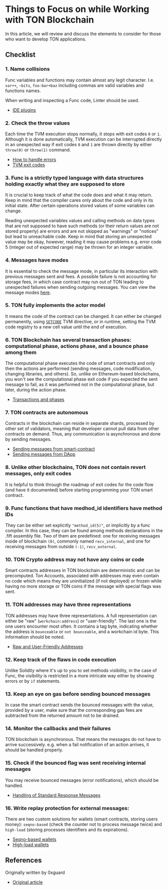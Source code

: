 # Things to Focus on while Working with TON Blockchain

In this article, we will review and discuss the elements to consider for those who want to develop TON applications.

## Checklist

### 1. Name collisions

Func variables and functions may contain almost any legit character. I.e. `var++`, `~bits`, `foo-bar+baz` including commas are valid variables and functions names.

When writing and inspecting a Func code, Linter should be used.

- [IDE plugins](/develop/smart-contracts/environment/ide-plugins/)

### 2. Check the throw values

Each time the TVM execution stops normally, it stops with exit codes `0` or `1`. Although it is done automatically, TVM execution can be interrupted directly in an unexpected way if exit codes `0` and `1` are thrown directly by either `throw(0)` or `throw(1)` command.

- [How to handle errors](/develop/func/builtins#throwing-exceptions)
- [TVM exit codes](/learn/tvm-instructions/tvm-exit-codes)

### 3. Func is a strictly typed language with data structures holding exactly what they are supposed to store

It is crucial to keep track of what the code does and what it may return. Keep in mind that the compiler cares only about the code and only in its initial state. After certain operations stored values of some variables can change.

Reading unexpected variables values and calling methods on data types that are not supposed to have such methods (or their return values are not stored properly) are errors and are not skipped as "warnings" or "notices" but lead to unreachable code. Keep in mind that storing an unexpected value may be okay, however, reading it may cause problems e.g. error code 5 (integer out of expected range) may be thrown for an integer variable.

### 4. Messages have modes

It is essential to check the message mode, in particular its interaction with previous messages sent and fees. A possible failure is not accounting for storage fees, in which case contract may run out of TON leading to unexpected failures when sending outgoing messages. You can view the message modes [here](/develop/smart-contracts/messages#message-modes).

### 5. TON fully implements the actor model

It means the code of the contract can be changed. It can either be changed permanently, using [`SETCODE`](/develop/func/stdlib#set_code) TVM directive, or in runtime, setting the TVM code registry to a new cell value until the end of execution.

### 6. TON Blockchain has several transaction phases: computational phase, actions phase, and a bounce phase among them

The computational phase executes the code of smart contracts and only then the actions are performed (sending messages, code modification, changing libraries, and others). So, unlike on Ethereum-based blockchains, you won't see the computational phase exit code if you expected the sent message to fail, as it was performed not in the computational phase, but later, during the action phase.

- [Transactions and phases](/learn/tvm-instructions/tvm-overview#transactions-and-phases)

### 7. TON contracts are autonomous

Contracts in the blockchain can reside in separate shards, processed by other set of validators, meaning that developer cannot pull data from other contracts on demand. Thus, any communication is asynchronous and done by sending messages.

- [Sending messages from smart-contract](/develop/smart-contracts/messages)
- [Sending messages from DApp](/develop/dapps/ton-connect/transactions)

### 8. Unlike other blockchains, TON does not contain revert messages, only exit codes

It is helpful to think through the roadmap of exit codes for the code flow (and have it documented) before starting programming your TON smart contract.

### 9. Func functions that have medhod_id identifiers have method IDs

They can be either set explicitly `"method_id(5)"`, or implicitly by a func compiler. In this case, they can be found among methods declarations in the .fift assembly file. Two of them are predefined: one for receiving messages inside of blockchain `(0)`, commonly named `recv_internal`, and one for receiving messages from outside `(-1)`, `recv_external`.

### 10. TON Crypto address may not have any coins or code

Smart contracts addresses in TON blockchain are deterministic and can be precomputed. Ton Accounts, associated with addresses may even contain no code which means they are uninitialized (if not deployed) or frozen while having no more storage or TON coins if the message with special flags was sent.

### 11. TON addresses may have three representations

TON addresses may have three representations.
A full representation can either be "raw" (`workchain:address`) or "user-friendly". The last one is the one users encounter most often. It contains a tag byte, indicating whether the address is `bounceable` or `not bounceable`, and a workchain id byte. This information should be noted.

- [Raw and User-Friendly Addresses](https://docs.ton.org/learn/overviews/addresses#raw-and-user-friendly-addresses)

### 12. Keep track of the flaws in code execution

Unlike Solidity where it's up to you to set methods visibility, in the case of Func, the visibility is restricted in a more intricate way either by showing errors or by `if` statements.

### 13. Keep an eye on gas before sending bounced messages

In case the smart contract sends the bounced messages with the value, provided by a user, make sure that the corresponding gas fees are subtracted from the returned amount not to be drained.

### 14. Monitor the callbacks and their failures

TON blockchain is asynchronous. That means the messages do not have to arrive successively. e.g. when a fail notification of an action arrives, it should be handled properly.

### 15. Check if the bounced flag was sent receiving internal messages

You may receive bounced messages (error notifications), which should be handled.

- [Handling of Standard Response Messages](/develop/smart-contracts/guidelines/internal-messages#handling-of-standard-response-messages)

### 16. Write replay protection for external messages:

There are two custom solutions for wallets (smart contracts, storing users money): `seqno-based` (check the counter not to process message twice) and `high-load` (storing processes identifiers and its expirations).

- [Seqno-based wallets](/develop/dapps/asset-processing/#seqno-based-wallets)
- [High-load wallets](/develop/dapps/asset-processing/#high-load-wallets)

## References

Originally written by 0xguard

- [Original article](https://0xguard.com/things_to_focus_on_while_working_with_ton_blockchain)